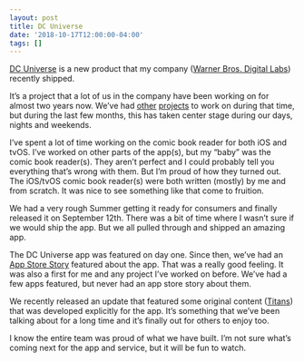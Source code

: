 ```yaml
---
layout: post
title: DC Universe
date: '2018-10-17T12:00:00-04:00'
tags: []
---
```


[DC Universe](https://itunes.apple.com/us/app/dc-universe/id1329018000) is a new product that my company ([Warner Bros. Digital Labs](https://wbdl.com)) recently shipped. 

It’s a project that a lot of us in the company have been working on for almost two years now. We’ve had [other](https://www.dramafever.com) [projects](https://itunes.apple.com/us/app/boomerang-cartoons-movies/id1199519834) to work on during that time, but during the last few months, this has taken center stage during our days, nights and weekends. 

I’ve spent a lot of time working on the comic book reader for both iOS and tvOS. I’ve worked on other parts of the app(s), but my “baby” was the comic book reader(s). They aren’t perfect and I could probably tell you everything that’s wrong with them. But I’m proud of how they turned out. The iOS/tvOS comic book reader(s) were both written (mostly) by me and from scratch. It was nice to see something like that come to fruition. 

We had a very rough Summer getting it ready for consumers and finally released it on September 12th. There was a bit of time where I wasn’t sure if we would ship the app. But we all pulled through and shipped an amazing app.  

The DC Universe app was featured on day one. Since then, we’ve had an [App Store Story](https://itunes.apple.com/us/story/id1437315987) featured about the app. That was a really good feeling. It was also a first for me and any project I’ve worked on before. We’ve had a few apps featured, but never had an app store story about them. 

We recently released an update that featured some original content ([Titans](https://www.dcuniverse.com/videos/titans/164/season-1)) that was developed explicitly for the app. It’s something that we’ve been talking about for a long time and it’s finally out for others to enjoy too. 

I know the entire team was proud of what we have built. I’m not sure what’s coming next for the app and service, but it will be fun to watch. 


